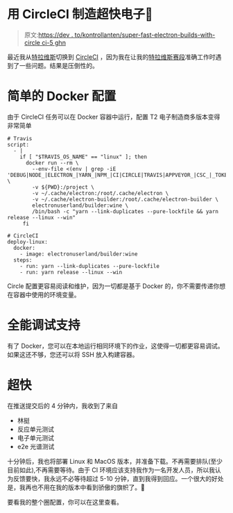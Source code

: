 # 用 CircleCI 制造超快电子🚀

> 原文:[https://dev . to/kontrollanten/super-fast-electron-builds-with-circle ci-5 ghn](https://dev.to/kontrollanten/super-fast-electron-builds-with-circleci--5ghn)

最近我从[特拉维斯](https://travis-ci.org)切换到 [CircleCI](http://circleci.com) ，因为我在让我的[特拉维斯赛段](https://docs.travis-ci.com/user/build-stages/)准确工作时遇到了一些问题。结果是压倒性的。

# [](#simple-docker-configuration)简单的 Docker 配置

由于 CircleCI 任务可以在 Docker 容器中运行，配置 T2 电子制造商多版本变得非常简单

```
# Travis
script:
  - |
    if [ "$TRAVIS_OS_NAME" == "linux" ]; then
      docker run --rm \
        --env-file <(env | grep -iE 'DEBUG|NODE_|ELECTRON_|YARN_|NPM_|CI|CIRCLE|TRAVIS|APPVEYOR_|CSC_|_TOKEN|_KEY|AWS_|STRIP|BUILD_') \
        -v ${PWD}:/project \
        -v ~/.cache/electron:/root/.cache/electron \
        -v ~/.cache/electron-builder:/root/.cache/electron-builder \
        electronuserland/builder:wine \
        /bin/bash -c "yarn --link-duplicates --pure-lockfile && yarn release --linux --win"
     fi

# CircleCI
deploy-linux:
  docker:
    - image: electronuserland/builder:wine
  steps:
    - run: yarn --link-duplicates --pure-lockfile
    - run: yarn release --linux --win 
```

Circle 配置更容易阅读和维护，因为一切都是基于 Docker 的，你不需要传递你想在容器中使用的环境变量。

# [](#almighty-debug-support)全能调试支持

有了 Docker，您可以在本地运行相同环境下的作业，这使得一切都更容易调试。如果这还不够，您还可以将 SSH 放入构建容器。

# [](#super-fast)超快

在推送提交后的 4 分钟内，我收到了来自

*   林挺
*   反应单元测试
*   电子单元测试
*   e2e 光谱测试

十分钟后，我也将部署 Linux 和 MacOS 版本，并准备下载。不再需要排队(至少目前如此),不再需要等待。由于 CI 环境应该支持我作为一名开发人员，所以我认为反馈要快，我永远不必等待超过 5-10 分钟，直到我得到回应。一个很大的好处是，我再也不用在我的版本中看到骄傲的旗帜了。🥳

要看我的整个圈配置，你可以在这里查看。